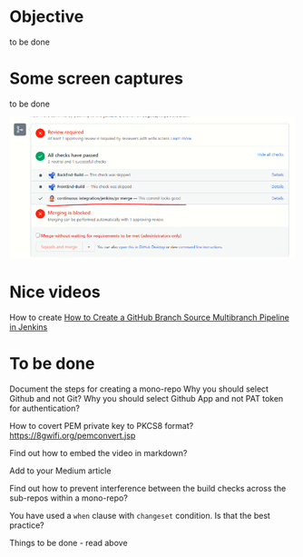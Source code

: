 
# Objective
to be done


# Some screen captures
to be done

![jenkins-giving-build-status-to-pull-request.png](docs/images/jenkins-giving-build-status-to-pull-request.png)

# Nice videos
How to create 
[How to Create a GitHub Branch Source Multibranch Pipeline in Jenkins](https://www.youtube.com/watch?v=aDmeeVDrp0o&t=1323s)


# To be done

Document the steps for creating a mono-repo
Why you should select Github and not Git?
Why you should select Github App and not PAT token for authentication?

How to covert PEM private key to PKCS8 format?
https://8gwifi.org/pemconvert.jsp

Find out how to embed the video in markdown?

Add to your Medium article


Find out how to prevent interference between the build checks across the sub-repos within a mono-repo?

You have used a `when` clause with `changeset` condition. Is that the best practice?


Things to be done  - read above


